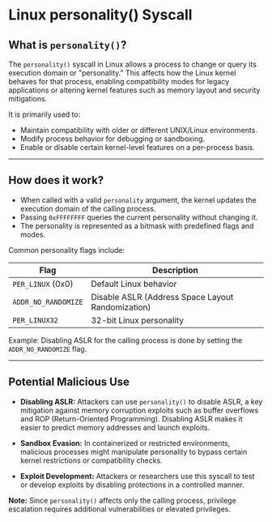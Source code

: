 # Linux personality() Syscall

## What is `personality()`?

The `personality()` syscall in Linux allows a process to change or query its execution domain or "personality." This affects how the Linux kernel behaves for that process, enabling compatibility modes for legacy applications or altering kernel features such as memory layout and security mitigations.

It is primarily used to:

- Maintain compatibility with older or different UNIX/Linux environments.
- Modify process behavior for debugging or sandboxing.
- Enable or disable certain kernel-level features on a per-process basis.

---

## How does it work?

- When called with a valid `personality` argument, the kernel updates the execution domain of the calling process.
- Passing `0xFFFFFFFF` queries the current personality without changing it.
- The personality is represented as a bitmask with predefined flags and modes.

Common personality flags include:

| Flag               | Description                      |
|--------------------|---------------------------------|
| `PER_LINUX` (0x0)  | Default Linux behavior           |
| `ADDR_NO_RANDOMIZE` | Disable ASLR (Address Space Layout Randomization) |
| `PER_LINUX32`      | 32-bit Linux personality         |

Example: Disabling ASLR for the calling process is done by setting the `ADDR_NO_RANDOMIZE` flag.

---

## Potential Malicious Use

- **Disabling ASLR:** Attackers can use `personality()` to disable ASLR, a key mitigation against memory corruption exploits such as buffer overflows and ROP (Return-Oriented Programming). Disabling ASLR makes it easier to predict memory addresses and launch exploits.
  
- **Sandbox Evasion:** In containerized or restricted environments, malicious processes might manipulate personality to bypass certain kernel restrictions or compatibility checks.

- **Exploit Development:** Attackers or researchers use this syscall to test or develop exploits by disabling protections in a controlled manner.

**Note:** Since `personality()` affects only the calling process, privilege escalation requires additional vulnerabilities or elevated privileges.

